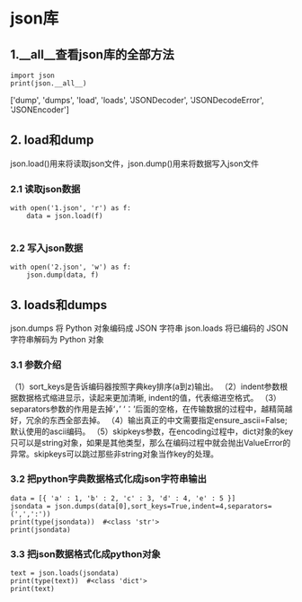 



# json库

## 1.\_\_all\_\_查看json库的全部方法

```
import json
print(json.__all__)
```

['dump', 'dumps', 'load', 'loads', 'JSONDecoder', 'JSONDecodeError', 'JSONEncoder']

## 2. load和dump

json.load()用来将读取json文件，json.dump()用来将数据写入json文件

### 2.1 读取json数据

```
with open('1.json', 'r') as f:
    data = json.load(f)
    
```

### 2.2 写入json数据

```
with open('2.json', 'w') as f:   
    json.dump(data, f)
```



## 3. loads和dumps

json.dumps 将 Python 对象编码成 JSON 字符串
json.loads 将已编码的 JSON 字符串解码为 Python 对象

### 3.1 参数介绍

（1）sort_keys是告诉编码器按照字典key排序(a到z)输出。
（2）indent参数根据数据格式缩进显示，读起来更加清晰, indent的值，代表缩进空格式。
（3）separators参数的作用是去掉‘，’ ‘：’后面的空格，在传输数据的过程中，越精简越好，冗余的东西全部去掉。
（4）输出真正的中文需要指定ensure_ascii=False;默认使用的ascii编码。
（5）skipkeys参数，在encoding过程中，dict对象的key只可以是string对象，如果是其他类型，那么在编码过程中就会抛出ValueError的异常。skipkeys可以跳过那些非string对象当作key的处理。


### 3.2 把python字典数据格式化成json字符串输出

```
data = [{ 'a' : 1, 'b' : 2, 'c' : 3, 'd' : 4, 'e' : 5 }]
jsondata = json.dumps(data[0],sort_keys=True,indent=4,separators=(',',':'))
print(type(jsondata))  #<class 'str'>
print(jsondata)
```

### 3.3 把json数据格式化成python对象

```
text = json.loads(jsondata) 
print(type(text))  #<class 'dict'> 
print(text)
```

